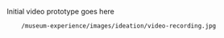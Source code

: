

Initial video prototype goes here


        /museum-experience/images/ideation/video-recording.jpg
      
